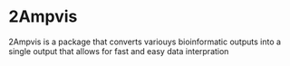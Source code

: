 # 2Ampvis 

2Ampvis is a package that converts variouys bioinformatic outputs into a single output that allows for fast and easy data interpration 
